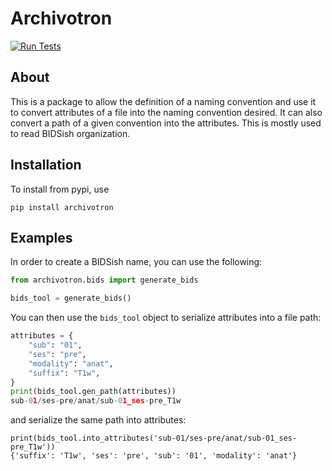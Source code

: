 # Archivotron

[![Run Tests](https://github.com/jbteves/archivotron/actions/workflows/archivotron_actions.yaml/badge.svg)](https://github.com/jbteves/archivotron/actions/workflows/archivotron_actions.yaml)

## About

This is a package to allow the definition of a naming convention and use it to convert attributes of a file into the naming convention desired.
It can also convert a path of a given convention into the attributes.
This is mostly used to read BIDSish organization.

## Installation
To install from pypi, use
```
pip install archivotron
```

## Examples
In order to create a BIDSish name, you can use the following:

```python
from archivotron.bids import generate_bids

bids_tool = generate_bids()
```

You can then use the `bids_tool` object to serialize attributes into a file path:
```python
attributes = {
    "sub": "01",
    "ses": "pre",
    "modality": "anat",
    "suffix": "T1w",
}
print(bids_tool.gen_path(attributes))
sub-01/ses-pre/anat/sub-01_ses-pre_T1w
```

and serialize the same path into attributes:
```
print(bids_tool.into_attributes('sub-01/ses-pre/anat/sub-01_ses-pre_T1w'))
{'suffix': 'T1w', 'ses': 'pre', 'sub': '01', 'modality': 'anat'}
```
